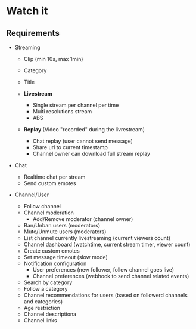 # Watch it

## Requirements

- Streaming
    - Clip (min 10s, max 1min)
    - Category
    - Title

    - **Livestream**
        - Single stream per channel per time
        - Multi resolutions stream
        - ABS
    - **Replay** (Video "recorded" during the livrestream)
        - Chat replay (user cannot send message)
        - Share url to current timestamp
        - Channel owner can download full stream replay

- Chat
    - Realtime chat per stream
    - Send custom emotes

- Channel/User
    - Follow channel
    - Channel moderation
        - Add/Remove moderator (channel owner)
    - Ban/Unban users (moderators)
    - Mute/Unmute users (moderators)
    - List channel currently livestreaming (current viewers count)
    - Channel dashboard (watchtime, current stream timer, viewer count)
    - Create custom emotes
    - Set message timeout (slow mode)
    - Notification configuration
        - User preferences (new follower, follow channel goes live)
        - Channel preferences (webhook to send channel related events)
    - Search by category
    - Follow a category
    - Channel recommendations for users (based on followerd channels and categories)
    - Age restriction
    - Channel descriptiona
    - Channel links
